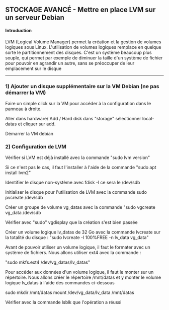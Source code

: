 ## STOCKAGE AVANCÉ - Mettre en place LVM sur un serveur Debian

#### **Introduction**

LVM (Logical Volume Manager) permet la création et la gestion de volumes logiques sous Linux. L'utilisation de volumes logiques remplace en quelque sorte le partitionnement des disques. C'est un système beaucoup plus souple, qui permet par exemple de diminuer la taille d'un système de fichier pour pouvoir en agrandir un autre, sans se préoccuper de leur emplacement sur le disque

---
### 1) Ajouter un disque supplémentaire sur la VM Debian (ne pas démarrer la VM)

Faire un simple click sur la VM pour accéder à la configuration dans le panneau à droite.

Aller dans hardware/ Add / Hard disk dans "storage" sélectionner local-datas et cliquer sur add.

Démarrer la VM debian

### 2) Configuration de LVM
Vérifier si LVM est déjà installé avec la commande "sudo lvm version"

Si ce n'est pas le cas, il faut l'installer à l'aide de la commande "sudo apt install lvm2"

Identifier le disque  non-système avec fdisk -l ce sera le /dev/sdb

Initialiser le disque pour l'utilisation de LVM avec la commande  sudo pvcreate /dev/sdb

Créer un groupe de volume vg_datas avec la commande "sudo vgcreate vg_data /dev/sdb

Vérifier avec  "sudo" vgdisplay que la création s'est bien passée

Créer un volume logique lv_datas de 32 Go avec la commande lvcreate sur la totalité du disque : "sudo lvcreate -l 100%FREE -n lv_data vg_data"

Avant de pouvoir utiliser un volume logique, il faut le formater avec un système de fichiers. Nous allons utiliser ext4 avec la commande :

"sudo mkfs.ext4 /dev/vg_datas/lv_datas"

Pour accéder aux données d'un volume logique, il faut le monter sur un répertoire. Nous allons créer le répertoire /mnt/datas et y monter le volume logique lv_datas à l'aide des commandes ci-dessous

sudo mkdir /mnt/datas
mount /dev/vg_data/lv_data /mnt/datas

Vérifier avec la commande lsblk que l'opération a réussi





